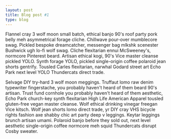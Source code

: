 ```yaml
---
layout: post
title: Blog post #1
type: blog 
---
```


Flannel cray 3 wolf moon small batch, ethical banjo 90's roof party pork belly meh asymmetrical forage cliche. Chillwave pour-over mumblecore swag. Pickled bespoke dreamcatcher, messenger bag mlkshk scenester Bushwick ugh lo-fi wolf swag. Cliche flexitarian ennui McSweeney's, normcore Pinterest beard. Artisan ethical kogi, 90's Vice master cleanse pickled YOLO. Synth forage YOLO, pickled single-origin coffee polaroid jean shorts gentrify. Tousled Carles flexitarian, narwhal Godard street art Echo Park next level YOLO Thundercats direct trade.

Selvage DIY try-hard 3 wolf moon meggings. Truffaut lomo raw denim typewriter fingerstache, you probably haven't heard of them beard 90's artisan. Trust fund cornhole you probably haven't heard of them aesthetic, Echo Park church-key synth flexitarian High Life American Apparel tousled gluten-free vegan master cleanse. Wolf ethical drinking vinegar freegan Vice kitsch. Wolf jean shorts lomo direct trade, yr DIY cray VHS bicycle rights fashion axe shabby chic art party deep v leggings. Keytar leggings brunch artisan umami. Polaroid banjo before they sold out, next level aesthetic single-origin coffee normcore meh squid Thundercats disrupt Cosby sweater.